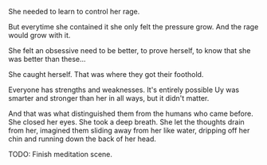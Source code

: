 She needed to learn to control her rage. 

But everytime she contained it she only felt the pressure grow.  And the rage would grow with it. 

She felt an obsessive need to be better, to prove herself, to know that she was better than these...

She caught herself.  That was where they got their foothold. 

Everyone has strengths and weaknesses.  It's entirely possible Uy was smarter and stronger than her in all ways, but it didn't matter. 

And that was what distinguished them from the humans who came before.  She closed her eyes.  She took a deep breath.  She let the thoughts drain from her, imagined them sliding away from her like water, dripping off her chin and running down the back of her head.  

TODO: Finish meditation scene. 

